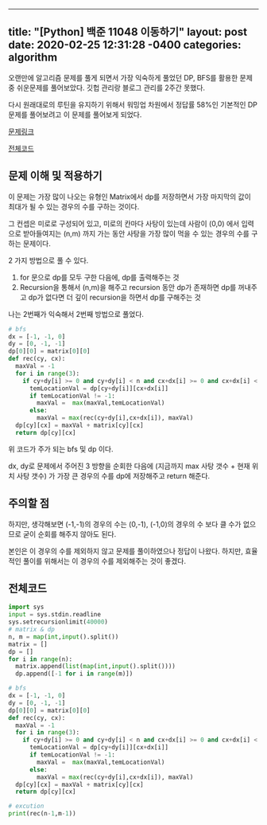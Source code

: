 
---
title: "[Python] 백준 11048 이동하기"
layout: post
date: 2020-02-25 12:31:28 -0400
categories: algorithm
---

오랜만에 알고리즘 문제를 풀게 되면서 가장 익숙하게 풀었던 DP, BFS를 활용한 문제 중 쉬운문제를 풀어보았다. 깃헙 관리랑 블로그 관리를 2주간 못했다. 

다시 원래대로의 루틴을 유지하기 위해서 워밍업 차원에서 정답률 58%인 기본적인 DP문제를 풀어보려고 이 문제를 풀어보게 되었다.

[문제링크](https://www.acmicpc.net/problem/11048)

[전체코드](https://github.com/dev-wd/boj-python-solved/blob/master/boj11048.py)

## 문제 이해 및 적용하기
이 문제는 가장 많이 나오는 유형인 Matrix에서 dp를 저장하면서 
가장 마지막의 값이 최대가 될 수 있는 경우의 수를 구하는 것이다.

그 컨셉은 미로로 구성되어 있고, 미로의 칸마다 사탕이 있는데 사람이 (0,0) 에서 입력으로 받아들여지는 (n,m) 까지 가는 동안 사탕을 가장 많이 먹을 수 있는 경우의 수를 구하는 문제이다.

2 가지 방법으로 풀 수 있다.

1. for 문으로 dp를 모두 구한 다음에, dp를 출력해주는 것
2. Recursion을 통해서 (n,m)을 해주고 recursion 동안 dp가 존재하면 dp를 꺼내주고 dp가 없다면 더 깊이 recursion을 하면서 dp를 구해주는 것

나는 2번째가 익숙해서 2번째 방법으로 풀었다.

```python
# bfs
dx = [-1, -1, 0]
dy = [0, -1, -1]
dp[0][0] = matrix[0][0]
def rec(cy, cx):
  maxVal = -1
  for i in range(3):
    if cy+dy[i] >= 0 and cy+dy[i] < n and cx+dx[i] >= 0 and cx+dx[i] < m:
      temLocationVal = dp[cy+dy[i]][cx+dx[i]]
      if temLocationVal != -1:
        maxVal =  max(maxVal,temLocationVal) 
      else:
        maxVal = max(rec(cy+dy[i],cx+dx[i]), maxVal)
  dp[cy][cx] = maxVal + matrix[cy][cx]
  return dp[cy][cx]

```
위 코드가 주가 되는 bfs 및 dp 이다.

dx, dy로  문제에서 주어진 3 방향을 순회한 다음에 (지금까지 max  사탕 갯수 + 현재 위치 사탕 갯수) 가 가장 큰 경우의 수를 dp에 저장해주고 return 해준다.

## 주의할 점 
하지만, 생각해보면 (-1,-1)의 경우의 수는 (0,-1), (-1,0)의 경우의 수 보다 클 수가 없으므로 굳이 순회를 해주지 않아도 된다. 

본인은 이 경우의 수를 제외하지 않고 문제를 풀이하였으나 정답이 나왔다. 하지만, 효율적인 풀이를 위해서는 이 경우의 수를 제외해주는 것이 좋겠다.

## 전체코드

```python
import sys
input = sys.stdin.readline
sys.setrecursionlimit(40000)
# matrix & dp
n, m = map(int,input().split())
matrix = []
dp = []
for i in range(n):
  matrix.append(list(map(int,input().split())))
  dp.append([-1 for i in range(m)])

# bfs
dx = [-1, -1, 0]
dy = [0, -1, -1]
dp[0][0] = matrix[0][0]
def rec(cy, cx):
  maxVal = -1
  for i in range(3):
    if cy+dy[i] >= 0 and cy+dy[i] < n and cx+dx[i] >= 0 and cx+dx[i] < m:
      temLocationVal = dp[cy+dy[i]][cx+dx[i]]
      if temLocationVal != -1:
        maxVal =  max(maxVal,temLocationVal) 
      else:
        maxVal = max(rec(cy+dy[i],cx+dx[i]), maxVal)
  dp[cy][cx] = maxVal + matrix[cy][cx]
  return dp[cy][cx]

# excution
print(rec(n-1,m-1))

```
